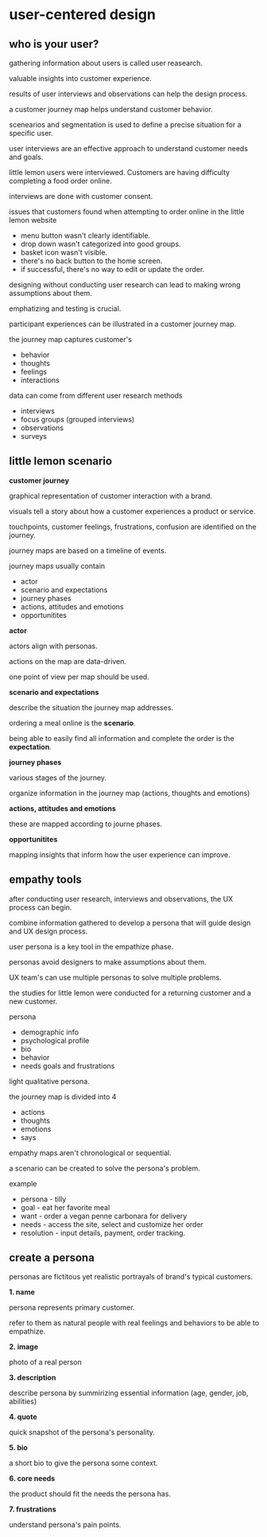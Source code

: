 # user-centered design

## who is your user?

gathering information about users is called user reasearch.

valuable insights into customer experience.

results of user interviews and observations can help the design process.

a customer journey map helps understand customer behavior.

scenearios and segmentation is used to define a precise situation for a specific user.

user interviews are an effective approach to understand customer needs and goals.

little lemon users were interviewed. Customers are having difficulty completing a food order online.

interviews are done with customer consent.

issues that customers found when attempting to order online in the little lemon website
- menu button wasn't clearly identifiable.
- drop down wasn't categorized into good groups.
- basket icon wasn't visible.
- there's no back button to the home screen.
- if successful, there's no way to edit or update the order.


designing without conducting user research can lead to making wrong assumptions about them.

emphatizing and testing is crucial.

participant experiences can be illustrated in a customer journey map.

the journey map captures customer's
- behavior
- thoughts
- feelings
- interactions

data can come from different user research methods
- interviews
- focus groups (grouped interviews)
- observations
- surveys

## little lemon scenario

**customer journey**

graphical representation of customer interaction with a brand.

visuals tell a story about how a customer experiences a product or service.

touchpoints, customer feelings, frustrations, confusion are identified on the journey.

journey maps are based on a timeline of events.

journey maps usually contain

- actor
- scenario and expectations
- journey phases
- actions, attitudes and emotions
- opportunitites

**actor**

actors align with personas.

actions on the map are data-driven.

one point of view per map should be used.

**scenario and expectations**

describe the situation the journey map addresses.

ordering a meal online is the **scenario**.

being able to easily find all information and complete the order is the **expectation**.

**journey phases**

various stages of the journey.

organize information in the journey map (actions, thoughts and emotions)

**actions, attitudes and emotions**

these are mapped according to journe phases.

**opportunitites**

mapping insights that inform how the user experience can improve.

## empathy tools

after conducting user research, interviews and observations, the UX process can begin.

combine information gathered to develop a persona that will guide design and UX design process.

user persona is a key tool in the empathize phase.

personas avoid designers to make assumptions about them.

UX team's can use multiple personas to solve multiple problems.

the studies for little lemon were conducted for a returning customer and a new customer.

persona
- demographic info
- psychological profile
- bio
- behavior 
- needs goals and frustrations

light qualitative persona.

the journey map is divided into 4
- actions
- thoughts
- emotions
- says

empathy maps aren't chronological or sequential.

a scenario can be created to solve the persona's problem.

example

- persona - tilly
- goal - eat her favorite meal
- want - order a vegan penne carbonara for delivery
- needs - access the site, select and customize her order
- resolution - input details, payment, order tracking.

## create a persona

personas are fictitous yet realistic portrayals of brand's typical customers.

**1. name**

persona represents primary customer.

refer to them as natural people with real feelings and behaviors to be able to empathize.

**2. image**

photo of a real person

**3. description**

describe persona by summirizing essential information (age, gender, job, abilities)

**4. quote**

quick snapshot of the persona's personality.

**5. bio**

a short bio to give the persona some context.

**6. core needs**

the product should fit the needs the persona has. 

**7. frustrations**

understand persona's pain points.





